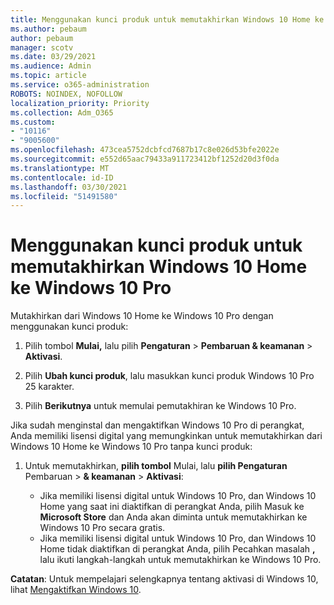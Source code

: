 ```yaml
---
title: Menggunakan kunci produk untuk memutakhirkan Windows 10 Home ke Windows 10 Pro
ms.author: pebaum
author: pebaum
manager: scotv
ms.date: 03/29/2021
ms.audience: Admin
ms.topic: article
ms.service: o365-administration
ROBOTS: NOINDEX, NOFOLLOW
localization_priority: Priority
ms.collection: Adm_O365
ms.custom:
- "10116"
- "9005600"
ms.openlocfilehash: 473cea5752dcbfcd7687b17c8e026d53bfe2022e
ms.sourcegitcommit: e552d65aac79433a911723412bf1252d20d3f0da
ms.translationtype: MT
ms.contentlocale: id-ID
ms.lasthandoff: 03/30/2021
ms.locfileid: "51491580"
---
```

# <a name="use-a-product-key-to-upgrade-windows-10-home-to-windows-10-pro"></a>Menggunakan kunci produk untuk memutakhirkan Windows 10 Home ke Windows 10 Pro

Mutakhirkan dari Windows 10 Home ke Windows 10 Pro dengan menggunakan kunci produk:

1. Pilih tombol **Mulai,** lalu pilih **Pengaturan**  >  **Pembaruan & keamanan**  >  **Aktivasi**.

1. Pilih **Ubah kunci produk**, lalu masukkan kunci produk Windows 10 Pro 25 karakter.

1. Pilih **Berikutnya** untuk memulai pemutakhiran ke Windows 10 Pro.

Jika sudah menginstal dan mengaktifkan Windows 10 Pro di perangkat, Anda memiliki lisensi digital yang memungkinkan untuk memutakhirkan dari Windows 10 Home ke Windows 10 Pro tanpa kunci produk:

1. Untuk memutakhirkan, **pilih tombol** Mulai, lalu **pilih Pengaturan** Pembaruan  >  **& keamanan**  >  **Aktivasi**:

    - Jika memiliki lisensi digital untuk Windows 10 Pro, dan Windows 10 Home yang saat ini diaktifkan di perangkat Anda, pilih Masuk ke **Microsoft Store** dan Anda akan diminta untuk memutakhirkan ke Windows 10 Pro secara gratis.
    - Jika memiliki lisensi digital untuk Windows 10 Pro, dan Windows 10 Home tidak diaktifkan di perangkat Anda, pilih Pecahkan masalah **,** lalu ikuti langkah-langkah untuk memutakhirkan ke Windows 10 Pro.

**Catatan**: Untuk mempelajari selengkapnya tentang aktivasi di Windows 10, lihat [Mengaktifkan Windows 10](https://support.microsoft.com/windows/activate-windows-10-c39005d4-95ee-b91e-b399-2820fda32227).